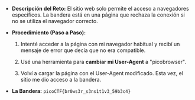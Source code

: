 
- **Descripción del Reto:** El sitio web solo permite el acceso a navegadores específicos. La bandera está en una página que rechaza la conexión si no se utiliza el navegador correcto.
    
- **Procedimiento (Paso a Paso):**
    
    1. Intenté acceder a la página con mi navegador habitual y recibí un mensaje de error que decía que no era compatible.
        
    2. Usé una herramienta para **cambiar mi User-Agent** a "picobrowser".
        
    3. Volví a cargar la página con el User-Agent modificado. Esta vez, el sitio me dio acceso a la bandera.
        
- **La Bandera:** `picoCTF{br0ws3r_s3ns1t1v3_59b3c4}`